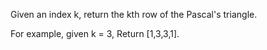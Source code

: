 Given an index k, return the kth row of the Pascal's triangle.

For example, given k = 3,
Return [1,3,3,1].